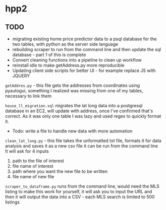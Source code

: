 # hpp2

## TODO
- migrating existing home price predictor data to a psql database for the two tables, with python as the server side language
- rebuilding scraper to run from the command line and then update the sql database - part 1 of this is complete
- Convert cleaning functions into a pipeline to clean up workflow
- reinstall idle to make getAddress.py more reproducible
- Updating client side scripts for better UI - for example replace JS with JQUERY


`getAddres.py` - this file gets the addresses from coordinates using pyautogui, something I realized was missing from one of my tables, necessary to link them

`house_ll_migration.sql` migrates the lat long data into a postgresql database in an EC2, will update with address, once I've confirmed that's correct.
As it was only one table I was lazy and used regex to quickly format it. 
- Todo: write a file to handle new data with more automation

`clean_lat_long.py` - this file takes the unformatted txt file, formats it for data analysis and saves it as a new csv file it can be run from the command line
It will ask for 4 inputs
1. path to the file of interest
2. file name of interest
3. path where you want the new file to be written
4. file name of new file

`scraper_to_dataframe.py` runs from the command line, would need the MLS listing to make this work for yourself, it will ask you to input the URL and then it will output the data into a CSV - each MLS search is limited to 500 listings
